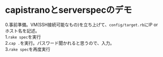 # capistranoとserverspecのデモ

0.事前準備。VM(SSH接続可能なもの)を立ち上げて、`config/target.rb`にIP or ホスト名を記述。  
1.`rake spec`を実行  
2.`cap .`を実行。パスワード聞かれると思うので、入力。  
3.`rake spec`を再度実行  

